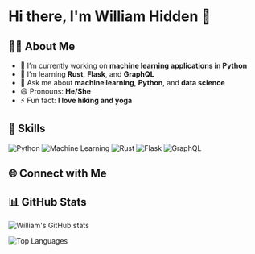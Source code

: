 # Hi there, I'm William Hidden 👋

## 🧑‍💻 About Me
- 🔭 I’m currently working on **machine learning applications in Python**
- 🌱 I’m learning **Rust**, **Flask**, and **GraphQL**
- 💬 Ask me about **machine learning**, **Python**, and **data science**
- 😄 Pronouns: **He/She**
- ⚡ Fun fact: **I love hiking and yoga**

## 🚀 Skills

![Python](https://img.shields.io/badge/Code-Python-informational?style=flat&logo=python&logoColor=white&color=3776AB)
![Machine Learning](https://img.shields.io/badge/Code-Machine%20Learning-informational?style=flat&logo=scikit-learn&logoColor=white&color=F7931E)
![Rust](https://img.shields.io/badge/Code-Rust-informational?style=flat&logo=rust&logoColor=white&color=000000)
![Flask](https://img.shields.io/badge/Framework-Flask-informational?style=flat&logo=flask&logoColor=white&color=000000)
![GraphQL](https://img.shields.io/badge/Code-GraphQL-informational?style=flat&logo=graphql&logoColor=white&color=E10098)

## 🌐 Connect with Me

<!-- Uncomment and add your social media links -->
<!--
[![LinkedIn](https://img.shields.io/badge/LinkedIn-WilliamHidden-informational?style=flat&logo=linkedin&logoColor=white&color=0e76a8)](https://www.linkedin.com/in/william-hidden)
[![Email](https://img.shields.io/badge/Email-william.hidden%40example.com-informational?style=flat&logo=gmail&logoColor=white&color=D14836)](mailto:william.hidden@example.com)
-->

## 📊 GitHub Stats

![William's GitHub stats](https://github-readme-stats.vercel.app/api?hidden-yazaki=hidden-yazaki&show_icons=true&theme=default)

![Top Languages](https://github-readme-stats.vercel.app/api/top-langs/?hidden-yazaki=hidden-yazaki&layout=compact&theme=default)
